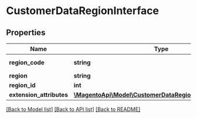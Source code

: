 # CustomerDataRegionInterface

## Properties
Name | Type | Description | Notes
------------ | ------------- | ------------- | -------------
**region_code** | **string** | Region code | 
**region** | **string** | Region | 
**region_id** | **int** | Region id | 
**extension_attributes** | [**\MagentoApi\Model\CustomerDataRegionExtensionInterface**](CustomerDataRegionExtensionInterface.md) |  | [optional] 

[[Back to Model list]](../../README.md#documentation-for-models) [[Back to API list]](../../README.md#documentation-for-api-endpoints) [[Back to README]](../../README.md)


